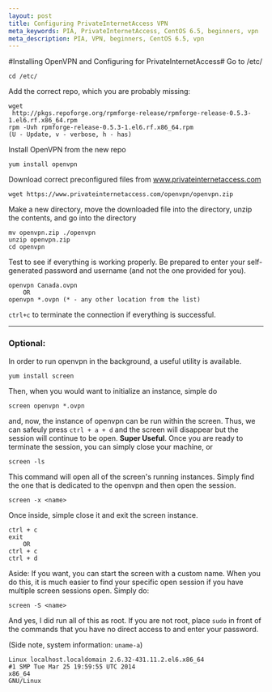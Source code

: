 ```yaml
---
layout: post
title: Configuring PrivateInternetAccess VPN
meta_keywords: PIA, PrivateInternetAccess, CentOS 6.5, beginners, vpn
meta_description: PIA, VPN, beginners, CentOS 6.5, vpn
---
```

#Installing OpenVPN and Configuring for PrivateInternetAccess#
Go to /etc/

```
cd /etc/
```

Add the correct repo, which you are probably missing:

```
wget
 http://pkgs.repoforge.org/rpmforge-release/rpmforge-release-0.5.3-1.el6.rf.x86_64.rpm
rpm -Uvh rpmforge-release-0.5.3-1.el6.rf.x86_64.rpm
(U - Update, v - verbose, h - has)
```
Install OpenVPN from the new repo

```
yum install openvpn
```

Download correct preconfigured files from www.privateinternetaccess.com

```
wget https://www.privateinternetaccess.com/openvpn/openvpn.zip
```

Make a new directory, move the downloaded file into the directory, unzip the contents, and go into the directory

```
mv openvpn.zip ./openvpn
unzip openvpn.zip
cd openvpn
```

Test to see if everything is working properly. Be prepared to enter your self-generated password and username (and not the one provided for you).

```
openvpn Canada.ovpn
	OR 
openvpn *.ovpn (* - any other location from the list)
```

`ctrl+c` to terminate the connection if everything is successful.

***

### Optional: ###

In order to run openvpn in the background, a useful utility is available.

```
yum install screen
```

Then, when you would want to initialize an instance, simple do

```
screen openvpn *.ovpn
```

and, now, the instance of openvpn can be run within the screen. Thus, we can safeuly press `ctrl + a + d` and the screen will disappear but the session will continue to be open. **Super Useful**. Once you are ready to terminate the session, you can simply close your machine, or

```
screen -ls
```

This command will open all of the screen's running instances. Simply find the one that is dedicated to the openvpn and then open the session.

```
screen -x <name>
```

Once inside, simple close it and exit the screen instance.

```
ctrl + c
exit
	OR
ctrl + c
ctrl + d
```

Aside: If you want, you can start the screen with a custom name. When you do this, it is much easier to find your specific open session if you have multiple screen sessions open. Simply do:

```
screen -S <name>
```

And yes, I did run all of this as root. If you are not root, place `` sudo `` in front of the commands that you have no direct access to and enter your password.

(Side note, system information: `uname-a`)

```
Linux localhost.localdomain 2.6.32-431.11.2.el6.x86_64 
#1 SMP Tue Mar 25 19:59:55 UTC 2014 
x86_64 
GNU/Linux
```
